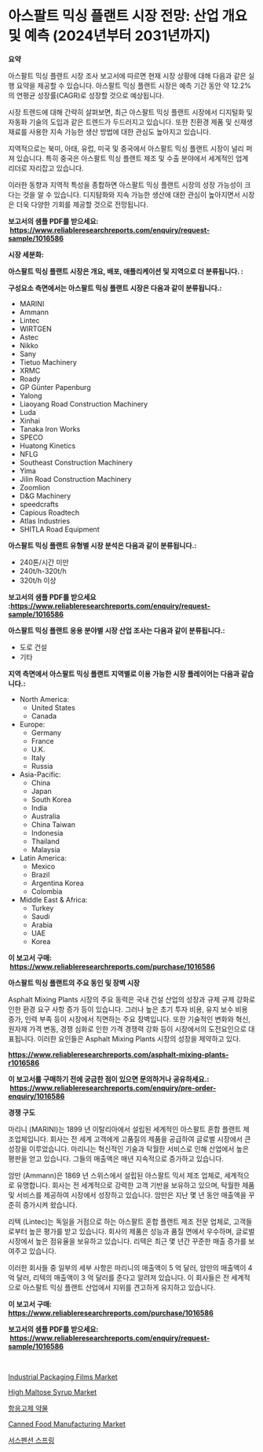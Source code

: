 <p><h1>아스팔트 믹싱 플랜트 시장 전망: 산업 개요 및 예측 (2024년부터 2031년까지)</h1></p><p><strong>요약</strong></p>
<p><p>아스팔트 믹싱 플랜트 시장 조사 보고서에 따르면 현재 시장 상황에 대해 다음과 같은 실행 요약을 제공할 수 있습니다. 아스팔트 믹싱 플랜트 시장은 예측 기간 동안 약 12.2%의 연평균 성장률(CAGR)로 성장할 것으로 예상됩니다. </p><p>시장 트렌드에 대해 간략히 살펴보면, 최근 아스팔트 믹싱 플랜트 시장에서 디지털화 및 자동화 기술의 도입과 같은 트렌드가 두드러지고 있습니다. 또한 친환경 제품 및 신재생 재료를 사용한 지속 가능한 생산 방법에 대한 관심도 높아지고 있습니다.</p><p>지역적으로는 북미, 아태, 유럽, 미국 및 중국에서 아스팔트 믹싱 플랜트 시장이 널리 퍼져 있습니다. 특히 중국은 아스팔트 믹싱 플랜트 제조 및 수출 분야에서 세계적인 업계 리더로 자리잡고 있습니다.</p><p>이러한 동향과 지역적 특성을 종합하면 아스팔트 믹싱 플랜트 시장의 성장 가능성이 크다는 것을 알 수 있습니다. 디지턈화와 지속 가능한 생산에 대한 관심이 높아지면서 시장은 더욱 다양한 기회를 제공할 것으로 전망됩니다.</p></p>
<p><strong>보고서의 샘플 PDF를 받으세요: &nbsp;<a href="https://www.reliableresearchreports.com/enquiry/request-sample/1016586">https://www.reliableresearchreports.com/enquiry/request-sample/1016586</a></strong></p>
<p><strong>시장 세분화:</strong></p>
<p><strong> 아스팔트 믹싱 플랜트 시장은 개요, 배포, 애플리케이션 및 지역으로 더 분류됩니다. :</strong></p>
<p><strong>구성요소 측면에서는 아스팔트 믹싱 플랜트 시장은 다음과 같이 분류됩니다.:</strong></p>
<p><ul><li>MARINI</li><li>Ammann</li><li>Lintec</li><li>WIRTGEN</li><li>Astec</li><li>Nikko</li><li>Sany</li><li>Tietuo Machinery</li><li>XRMC</li><li>Roady</li><li>GP Günter Papenburg</li><li>Yalong</li><li>Liaoyang Road Construction Machinery</li><li>Luda</li><li>Xinhai</li><li>Tanaka Iron Works</li><li>SPECO</li><li>Huatong Kinetics</li><li>NFLG</li><li>Southeast Construction Machinery</li><li>Yima</li><li>Jilin Road Construction Machinery</li><li>Zoomlion</li><li>D&G Machinery</li><li>speedcrafts</li><li>Capious Roadtech</li><li>Atlas Industries</li><li>SHITLA Road Equipment</li></ul></p>
<p><strong> 아스팔트 믹싱 플랜트 유형별 시장 분석은 다음과 같이 분류됩니다.:</strong></p>
<p><ul><li>240톤/시간 미만</li><li>240t/h-320t/h</li><li>320t/h 이상</li></ul></p>
<p><strong>보고서의 샘플 PDF를 받으세요 :<a href="https://www.reliableresearchreports.com/enquiry/request-sample/1016586">https://www.reliableresearchreports.com/enquiry/request-sample/1016586</a></strong></p>
<p><strong> 아스팔트 믹싱 플랜트 응용 분야별 시장 산업 조사는 다음과 같이 분류됩니다.:</strong></p>
<p><ul><li>도로 건설</li><li>기타</li></ul></p>
<p><strong>지역 측면에서 아스팔트 믹싱 플랜트 지역별로 이용 가능한 시장 플레이어는 다음과 같습니다.:</strong></p>
<p><ul>
    <li>
        North America:
        <ul>
            <li>United States</li>
            <li>Canada</li>
        </ul>
    </li>
    <li>
        Europe:
        <ul>
            <li>Germany</li>
            <li>France</li>
            <li>U.K.</li>
            <li>Italy</li>
            <li>Russia</li>
        </ul>
    </li>
    <li>
        Asia-Pacific:
        <ul>
            <li>China</li>
            <li>Japan</li>
            <li>South Korea</li>
            <li>India</li>
            <li>Australia</li>
            <li>China Taiwan</li>
            <li>Indonesia</li>
            <li>Thailand</li>
            <li>Malaysia</li>
        </ul>
    </li>
    <li>
        Latin America:
        <ul>
            <li>Mexico</li>
            <li>Brazil</li>
            <li>Argentina Korea</li>
            <li>Colombia</li>
        </ul>
    </li>
    <li>
        Middle East & Africa:
        <ul>
            <li>Turkey</li>
            <li>Saudi</li>
            <li>Arabia</li>
            <li>UAE</li>
            <li>Korea</li>
        </ul>
    </li>
    </ul></p>
<p><strong>이 보고서 구매: &nbsp;<a href="https://www.reliableresearchreports.com/purchase/1016586">https://www.reliableresearchreports.com/purchase/1016586</a></strong></p>
<p><strong>아스팔트 믹싱 플랜트의 주요 동인 및 장벽 시장</strong></p>
<p><p>Asphalt Mixing Plants 시장의 주요 동력은 국내 건설 산업의 성장과 규제 규제 강화로 인한 환경 요구 사항 증가 등이 있습니다. 그러나 높은 초기 투자 비용, 유지 보수 비용 증가, 인력 부족 등이 시장에서 직면하는 주요 장벽입니다. 또한 기술적인 변화와 혁신, 원자재 가격 변동, 경쟁 심화로 인한 가격 경쟁력 강화 등이 시장에서의 도전요인으로 대표됩니다. 이러한 요인들은 Asphalt Mixing Plants 시장의 성장을 제약하고 있다.</p></p>
<p><strong><a href="https://www.reliableresearchreports.com/asphalt-mixing-plants-r1016586">https://www.reliableresearchreports.com/asphalt-mixing-plants-r1016586</a></strong></p>
<p><strong>이 보고서를 구매하기 전에 궁금한 점이 있으면 문의하거나 공유하세요.: &nbsp;<a href="https://www.reliableresearchreports.com/enquiry/pre-order-enquiry/1016586">https://www.reliableresearchreports.com/enquiry/pre-order-enquiry/1016586</a></strong></p>
<p><strong>경쟁 구도</strong></p>
<p><p>마리니 (MARINI)는 1899 년 이탈리아에서 설립된 세계적인 아스팔트 혼합 플랜트 제조업체입니다. 회사는 전 세계 고객에게 고품질의 제품을 공급하여 글로벌 시장에서 큰 성장을 이루었습니다. 마리니는 혁신적인 기술과 탁월한 서비스로 인해 산업에서 높은 평판을 얻고 있습니다. 그들의 매출액은 매년 지속적으로 증가하고 있습니다.</p><p>암만 (Ammann)은 1869 년 스위스에서 설립된 아스팔트 믹서 제조 업체로, 세계적으로 유명합니다. 회사는 전 세계적으로 강력한 고객 기반을 보유하고 있으며, 탁월한 제품 및 서비스를 제공하여 시장에서 성장하고 있습니다. 암만은 지난 몇 년 동안 매출액을 꾸준히 증가시켜 왔습니다.</p><p>리텍 (Lintec)는 독일을 거점으로 하는 아스팔트 혼합 플랜트 제조 전문 업체로, 고객들로부터 높은 평가를 받고 있습니다. 회사의 제품은 성능과 품질 면에서 우수하며, 글로벌 시장에서 높은 점유율을 보유하고 있습니다. 리텍은 최근 몇 년간 꾸준한 매출 증가를 보여주고 있습니다.</p><p>이러한 회사들 중 일부의 세부 사항은 마리니의 매출액이 5 억 달러, 암만의 매출액이 4 억 달러, 리텍의 매출액이 3 억 달러를 준다고 알려져 있습니다. 이 회사들은 전 세계적으로 아스팔트 믹싱 플랜트 산업에서 지위를 견고하게 유지하고 있습니다.</p></p>
<p><strong>이 보고서 구매: &nbsp; <a href="https://www.reliableresearchreports.com/purchase/1016586">https://www.reliableresearchreports.com/purchase/1016586</a></strong></p>
<p><strong>보고서의 샘플 PDF를 받으세요: &nbsp;<a href="https://www.reliableresearchreports.com/enquiry/request-sample/1016586">https://www.reliableresearchreports.com/enquiry/request-sample/1016586</a></strong><strong></strong></p>
<p>&nbsp;</p>
<p><p><a href="https://issuu.com/reportprime-2/docs/industrial-packaging-films-market-size-2030.pptx">Industrial Packaging Films Market</a></p><p><a href="https://github.com/jsmusil/Market-Research-Report-List-2/blob/main/high-maltose-syrup-market.md">High Maltose Syrup Market</a></p><p><a href="https://github.com/vsn7qpua81q/Market-Research-Report-List-1/blob/main/356877917172.md">항응고제 약물</a></p><p><a href="https://github.com/yemakinde/Market-Research-Report-List-2/blob/main/canned-food-manufacturing-market.md">Canned Food Manufacturing Market</a></p><p><a href="https://github.com/Elenrrera7685/Market-Research-Report-List-1/blob/main/146777817173.md">서스펜션 스프링</a></p></p>